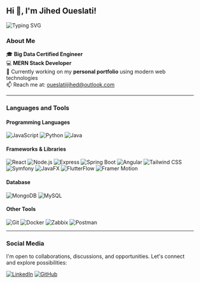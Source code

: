 ## Hi 👋, I'm Jihed Oueslati!

![Typing SVG](https://readme-typing-svg.herokuapp.com?color=%2336BCF7&size=24&duration=8000&center=true&vCenter=true&lines=Software+Engineering+Student+%7C+Big+Data+Certified)

### About Me
🎓 **Big Data Certified Engineer**  
💻 **MERN Stack Developer**  
🚀 Currently working on my **personal portfolio** using modern web technologies  
📫 Reach me at: oueslatiijihed@outlook.com

---

### Languages and Tools

#### Programming Languages
![JavaScript](https://img.shields.io/badge/JavaScript-323330?style=for-the-badge&logo=javascript&logoColor=F7DF1E)
![Python](https://img.shields.io/badge/Python-14354C?style=for-the-badge&logo=python&logoColor=white)
![Java](https://img.shields.io/badge/Java-ED8B00?style=for-the-badge&logo=java&logoColor=white)

#### Frameworks & Libraries
![React](https://img.shields.io/badge/React-20232A?style=for-the-badge&logo=react&logoColor=61DAFB)
![Node.js](https://img.shields.io/badge/Node.js-43853D?style=for-the-badge&logo=node-dot-js&logoColor=white)
![Express](https://img.shields.io/badge/Express-000000?style=for-the-badge&logo=express&logoColor=white)
![Spring Boot](https://img.shields.io/badge/Spring_Boot-6DB33F?style=for-the-badge&logo=spring-boot&logoColor=white)
![Angular](https://img.shields.io/badge/Angular-DD0031?style=for-the-badge&logo=angular&logoColor=white)
![Tailwind CSS](https://img.shields.io/badge/Tailwind_CSS-38B2AC?style=for-the-badge&logo=tailwind-css&logoColor=white)
![Symfony](https://img.shields.io/badge/-Symfony-000000?style=flat-square&logo=symfony&logoColor=white)
![JavaFX](https://img.shields.io/badge/-JavaFX-5382A1?style=flat-square&logo=java&logoColor=white)
![FlutterFlow](https://img.shields.io/badge/-FlutterFlow-02569B?style=flat-square&logo=flutter&logoColor=white)
![Framer Motion](https://img.shields.io/badge/Framer_Motion-black?style=for-the-badge&logo=framer&logoColor=blue)

#### Database
![MongoDB](https://img.shields.io/badge/MongoDB-4EA94B?style=for-the-badge&logo=mongodb&logoColor=white)
![MySQL](https://img.shields.io/badge/MySQL-4479A1?style=for-the-badge&logo=mysql&logoColor=white)

#### Other Tools
![Git](https://img.shields.io/badge/Git-F05032?style=for-the-badge&logo=git&logoColor=white)
![Docker](https://img.shields.io/badge/Docker-2496ED?style=for-the-badge&logo=docker&logoColor=white)
![Zabbix](https://img.shields.io/badge/Zabbix-EE0000?style=for-the-badge&logo=zabbix&logoColor=white)
![Postman](https://img.shields.io/badge/Postman-FF6C37?style=for-the-badge&logo=postman&logoColor=white)

---

### Social Media
I'm open to collaborations, discussions, and opportunities. Let's connect and explore possibilities:

[![LinkedIn](https://img.shields.io/badge/LinkedIn-Profile-blue?style=for-the-badge&logo=linkedin)](https://linkedin.com/in/jihed-oueslati-7981b91ba)
[![GitHub](https://img.shields.io/badge/GitHub-Repositories-black?style=for-the-badge&logo=github)](https://github.com/JihedOueslati)
